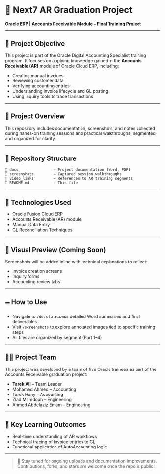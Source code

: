 # 📘 Next7 AR Graduation Project

**Oracle ERP | Accounts Receivable Module – Final Training Project**

---

## 🌟 Project Objective
This project is part of the Oracle Digital Accounting Specialist training program. It focuses on applying knowledge gained in the **Accounts Receivable (AR)** module of Oracle Cloud ERP, including:

- Creating manual invoices  
- Reviewing customer data  
- Verifying accounting entries  
- Understanding invoice lifecycle and GL posting  
- Using inquiry tools to trace transactions  

---

## 📿 Project Overview
This repository includes documentation, screenshots, and notes collected during hands-on training sessions and practical walkthroughs, segmented and organized for clarity.

---

## 📁 Repository Structure
```
📂 docs                → Project documentation (Word, PDF)  
📂 screenshots         → Captured session walkthroughs  
📂 video_links         → References to AR training segments  
📄 README.md           → This file  
```

---

## 🔧 Technologies Used
- Oracle Fusion Cloud ERP  
- Accounts Receivable (AR) module  
- Manual Data Entry  
- GL Reconciliation Techniques  

---

## 📸 Visual Preview (Coming Soon)
Screenshots will be added inline with technical explanations to reflect:
- Invoice creation screens  
- Inquiry forms  
- Accounting review tabs  

---

## 🗕️ How to Use
- Navigate to `/docs` to access detailed Word summaries and final deliverables  
- Visit `/screenshots` to explore annotated images tied to specific training steps  
- All files are organized by segment (Part 1–4)  

---

## 👨‍💼 Project Team
This project was developed by a team of five Oracle trainees as part of the Accounts Receivable graduation project:

- **Tarek Ali** – Team Leader  
- Mohamed Ahmed – Accounting  
- Tarek Hany – Accounting  
- Ziad Mamdouh – Engineering  
- Ahmed Abdelaziz Emam – Engineering  

---

## 🧠 Key Learning Outcomes
- Real-time understanding of AR workflows  
- Technical tracing of invoice entries to GL  
- Functional application of AutoAccounting logic  

---

> 📌 Stay tuned for ongoing uploads and documentation improvements.  
> Contributions, forks, and stars are welcome once the repo is public!

